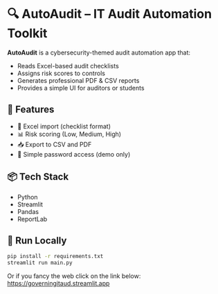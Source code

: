 # 🔍 AutoAudit – IT Audit Automation Toolkit

**AutoAudit** is a cybersecurity-themed audit automation app that:
- Reads Excel-based audit checklists
- Assigns risk scores to controls
- Generates professional PDF & CSV reports
- Provides a simple UI for auditors or students

## 🧪 Features
- 📄 Excel import (checklist format)
- 📊 Risk scoring (Low, Medium, High)
- 📥 Export to CSV and PDF
- 🔐 Simple password access (demo only)

## 📦 Tech Stack
- Python
- Streamlit
- Pandas
- ReportLab

## 🚀 Run Locally
```bash
pip install -r requirements.txt
streamlit run main.py
```

Or if you fancy the web click on the link below:
https://governingitaud.streamlit.app

